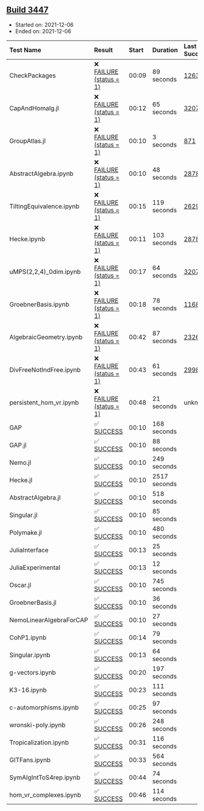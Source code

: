 ## [Build 3447](https://oscarci.mathematik.uni-kl.de/job/oscar-stable/3447/)

* Started on: 2021-12-06
* Ended on: 2021-12-06

| Test Name    | Result | Start | Duration | Last Success | First Failure |
|:-------------|:-------|:------|:---------|:-------------|:--------------|
| CheckPackages | ❌ [FAILURE (status = 1)](https://oscarci.mathematik.uni-kl.de/job/oscar-stable/3447/artifact/logs/build-3447/CheckPackages.log) | 00:09 | 89 seconds | [1263](https://oscarci.mathematik.uni-kl.de/job/oscar-stable/1263/) | [1264](https://oscarci.mathematik.uni-kl.de/job/oscar-stable/1264/) |
| CapAndHomalg.jl | ❌ [FAILURE (status = 1)](https://oscarci.mathematik.uni-kl.de/job/oscar-stable/3447/artifact/logs/build-3447/CapAndHomalg.jl.log) | 00:12 | 65 seconds | [3207](https://oscarci.mathematik.uni-kl.de/job/oscar-stable/3207/) | [3208](https://oscarci.mathematik.uni-kl.de/job/oscar-stable/3208/) |
| GroupAtlas.jl | ❌ [FAILURE (status = 1)](https://oscarci.mathematik.uni-kl.de/job/oscar-stable/3447/artifact/logs/build-3447/GroupAtlas.jl.log) | 00:10 | 3 seconds | [871](https://oscarci.mathematik.uni-kl.de/job/oscar-stable/871/) | [872](https://oscarci.mathematik.uni-kl.de/job/oscar-stable/872/) |
| AbstractAlgebra.ipynb | ❌ [FAILURE (status = 1)](https://oscarci.mathematik.uni-kl.de/job/oscar-stable/3447/artifact/logs/build-3447/AbstractAlgebra.ipynb.log) | 00:10 | 48 seconds | [2878](https://oscarci.mathematik.uni-kl.de/job/oscar-stable/2878/) | [2879](https://oscarci.mathematik.uni-kl.de/job/oscar-stable/2879/) |
| TiltingEquivalence.ipynb | ❌ [FAILURE (status = 1)](https://oscarci.mathematik.uni-kl.de/job/oscar-stable/3447/artifact/logs/build-3447/TiltingEquivalence.ipynb.log) | 00:15 | 119 seconds | [2629](https://oscarci.mathematik.uni-kl.de/job/oscar-stable/2629/) | [2630](https://oscarci.mathematik.uni-kl.de/job/oscar-stable/2630/) |
| Hecke.ipynb | ❌ [FAILURE (status = 1)](https://oscarci.mathematik.uni-kl.de/job/oscar-stable/3447/artifact/logs/build-3447/Hecke.ipynb.log) | 00:11 | 103 seconds | [2878](https://oscarci.mathematik.uni-kl.de/job/oscar-stable/2878/) | [2879](https://oscarci.mathematik.uni-kl.de/job/oscar-stable/2879/) |
| uMPS(2,2,4)_0dim.ipynb | ❌ [FAILURE (status = 1)](https://oscarci.mathematik.uni-kl.de/job/oscar-stable/3447/artifact/logs/build-3447/uMPS-2-2-4-_0dim.ipynb.log) | 00:17 | 64 seconds | [3207](https://oscarci.mathematik.uni-kl.de/job/oscar-stable/3207/) | [3208](https://oscarci.mathematik.uni-kl.de/job/oscar-stable/3208/) |
| GroebnerBasis.ipynb | ❌ [FAILURE (status = 1)](https://oscarci.mathematik.uni-kl.de/job/oscar-stable/3447/artifact/logs/build-3447/GroebnerBasis.ipynb.log) | 00:18 | 78 seconds | [1168](https://oscarci.mathematik.uni-kl.de/job/oscar-stable/1168/) | [1169](https://oscarci.mathematik.uni-kl.de/job/oscar-stable/1169/) |
| AlgebraicGeometry.ipynb | ❌ [FAILURE (status = 1)](https://oscarci.mathematik.uni-kl.de/job/oscar-stable/3447/artifact/logs/build-3447/AlgebraicGeometry.ipynb.log) | 00:42 | 87 seconds | [2326](https://oscarci.mathematik.uni-kl.de/job/oscar-stable/2326/) | [2327](https://oscarci.mathematik.uni-kl.de/job/oscar-stable/2327/) |
| DivFreeNotIndFree.ipynb | ❌ [FAILURE (status = 1)](https://oscarci.mathematik.uni-kl.de/job/oscar-stable/3447/artifact/logs/build-3447/DivFreeNotIndFree.ipynb.log) | 00:43 | 61 seconds | [2998](https://oscarci.mathematik.uni-kl.de/job/oscar-stable/2998/) | [2999](https://oscarci.mathematik.uni-kl.de/job/oscar-stable/2999/) |
| persistent_hom_vr.ipynb | ❌ [FAILURE (status = 1)](https://oscarci.mathematik.uni-kl.de/job/oscar-stable/3447/artifact/logs/build-3447/persistent_hom_vr.ipynb.log) | 00:48 | 21 seconds | unknown | unknown |
| GAP | ✅ [SUCCESS](https://oscarci.mathematik.uni-kl.de/job/oscar-stable/3447/artifact/logs/build-3447/GAP.log) | 00:10 | 168 seconds |  |  |
| GAP.jl | ✅ [SUCCESS](https://oscarci.mathematik.uni-kl.de/job/oscar-stable/3447/artifact/logs/build-3447/GAP.jl.log) | 00:10 | 88 seconds |  |  |
| Nemo.jl | ✅ [SUCCESS](https://oscarci.mathematik.uni-kl.de/job/oscar-stable/3447/artifact/logs/build-3447/Nemo.jl.log) | 00:10 | 249 seconds |  |  |
| Hecke.jl | ✅ [SUCCESS](https://oscarci.mathematik.uni-kl.de/job/oscar-stable/3447/artifact/logs/build-3447/Hecke.jl.log) | 00:10 | 2517 seconds |  |  |
| AbstractAlgebra.jl | ✅ [SUCCESS](https://oscarci.mathematik.uni-kl.de/job/oscar-stable/3447/artifact/logs/build-3447/AbstractAlgebra.jl.log) | 00:10 | 518 seconds |  |  |
| Singular.jl | ✅ [SUCCESS](https://oscarci.mathematik.uni-kl.de/job/oscar-stable/3447/artifact/logs/build-3447/Singular.jl.log) | 00:10 | 85 seconds |  |  |
| Polymake.jl | ✅ [SUCCESS](https://oscarci.mathematik.uni-kl.de/job/oscar-stable/3447/artifact/logs/build-3447/Polymake.jl.log) | 00:10 | 480 seconds |  |  |
| JuliaInterface | ✅ [SUCCESS](https://oscarci.mathematik.uni-kl.de/job/oscar-stable/3447/artifact/logs/build-3447/JuliaInterface.log) | 00:13 | 25 seconds |  |  |
| JuliaExperimental | ✅ [SUCCESS](https://oscarci.mathematik.uni-kl.de/job/oscar-stable/3447/artifact/logs/build-3447/JuliaExperimental.log) | 00:13 | 12 seconds |  |  |
| Oscar.jl | ✅ [SUCCESS](https://oscarci.mathematik.uni-kl.de/job/oscar-stable/3447/artifact/logs/build-3447/Oscar.jl.log) | 00:10 | 745 seconds |  |  |
| GroebnerBasis.jl | ✅ [SUCCESS](https://oscarci.mathematik.uni-kl.de/job/oscar-stable/3447/artifact/logs/build-3447/GroebnerBasis.jl.log) | 00:10 | 36 seconds |  |  |
| NemoLinearAlgebraForCAP | ✅ [SUCCESS](https://oscarci.mathematik.uni-kl.de/job/oscar-stable/3447/artifact/logs/build-3447/NemoLinearAlgebraForCAP.log) | 00:10 | 27 seconds |  |  |
| CohP1.ipynb | ✅ [SUCCESS](https://oscarci.mathematik.uni-kl.de/job/oscar-stable/3447/artifact/logs/build-3447/CohP1.ipynb.log) | 00:14 | 79 seconds |  |  |
| Singular.ipynb | ✅ [SUCCESS](https://oscarci.mathematik.uni-kl.de/job/oscar-stable/3447/artifact/logs/build-3447/Singular.ipynb.log) | 00:13 | 64 seconds |  |  |
| g-vectors.ipynb | ✅ [SUCCESS](https://oscarci.mathematik.uni-kl.de/job/oscar-stable/3447/artifact/logs/build-3447/g-vectors.ipynb.log) | 00:20 | 197 seconds |  |  |
| K3-16.ipynb | ✅ [SUCCESS](https://oscarci.mathematik.uni-kl.de/job/oscar-stable/3447/artifact/logs/build-3447/K3-16.ipynb.log) | 00:23 | 111 seconds |  |  |
| c-automorphisms.ipynb | ✅ [SUCCESS](https://oscarci.mathematik.uni-kl.de/job/oscar-stable/3447/artifact/logs/build-3447/c-automorphisms.ipynb.log) | 00:25 | 97 seconds |  |  |
| wronski-poly.ipynb | ✅ [SUCCESS](https://oscarci.mathematik.uni-kl.de/job/oscar-stable/3447/artifact/logs/build-3447/wronski-poly.ipynb.log) | 00:26 | 248 seconds |  |  |
| Tropicalization.ipynb | ✅ [SUCCESS](https://oscarci.mathematik.uni-kl.de/job/oscar-stable/3447/artifact/logs/build-3447/Tropicalization.ipynb.log) | 00:31 | 116 seconds |  |  |
| GITFans.ipynb | ✅ [SUCCESS](https://oscarci.mathematik.uni-kl.de/job/oscar-stable/3447/artifact/logs/build-3447/GITFans.ipynb.log) | 00:33 | 564 seconds |  |  |
| SymAlgIntToS4rep.ipynb | ✅ [SUCCESS](https://oscarci.mathematik.uni-kl.de/job/oscar-stable/3447/artifact/logs/build-3447/SymAlgIntToS4rep.ipynb.log) | 00:44 | 74 seconds |  |  |
| hom_vr_complexes.ipynb | ✅ [SUCCESS](https://oscarci.mathematik.uni-kl.de/job/oscar-stable/3447/artifact/logs/build-3447/hom_vr_complexes.ipynb.log) | 00:46 | 114 seconds |  |  |
